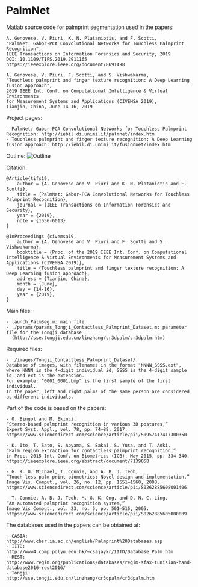 # PalmNet

Matlab source code for palmprint segmentation used in the papers:

    A. Genovese, V. Piuri, K. N. Plataniotis, and F. Scotti,
    "PalmNet: Gabor-PCA Convolutional Networks for Touchless Palmprint Recognition",
    IEEE Transactions on Information Forensics and Security, 2019.
    DOI: 10.1109/TIFS.2019.2911165
    https://ieeexplore.ieee.org/document/8691498
    
    A. Genovese, V. Piuri, F. Scotti, and S. Vishwakarma, 
    "Touchless palmprint and finger texture recognition: A Deep Learning fusion approach", 
    2019 IEEE Int. Conf. on Computational Intelligence & Virtual Environments 
    for Measurement Systems and Applications (CIVEMSA 2019),
    Tianjin, China, June 14-16, 2019
	
Project pages:

    - PalmNet: Gabor-PCA Convolutional Networks for Touchless Palmprint Recognition: http://iebil.di.unimi.it/palmnet/index.htm
    - Touchless palmprint and finger texture recognition: A Deep Learning fusion approach: http://iebil.di.unimi.it/fusionnet/index.htm
    
Outline:
![Outline](http://iebil.di.unimi.it/palmnet/imgs/outline_segm_small.jpg)

Citation:

    @Article{tifs19,
        author = {A. Genovese and V. Piuri and K. N. Plataniotis and F. Scotti},
        title = {PalmNet: Gabor-PCA Convolutional Networks for Touchless Palmprint Recognition},
        journal = {IEEE Transactions on Information Forensics and Security},
        year = {2019},
        note = {1556-6013}
    }
   
    @InProceedings {civemsa19,
        author = {A. Genovese and V. Piuri and F. Scotti and S. Vishwakarma},
        booktitle = {Proc. of the 2019 IEEE Int. Conf. on Computational Intelligence & Virtual Environments for Measurement Systems and 	Applications (CIVEMSA 2019)},
        title = {Touchless palmprint and finger texture recognition: A Deep Learning fusion approach},
        address = {Tianjin, China},
        month = {June},
        day = {14-16},
        year = {2019},
    }

Main files:

    - launch_PalmSeg.m: main file
    - ./params/params_Tongji_Contactless_Palmprint_Dataset.m: parameter file for the Tongji database
      (http://sse.tongji.edu.cn/linzhang/cr3dpalm/cr3dpalm.htm)

Required files:

    - ./images/Tongji_Contactless_Palmprint_Dataset/: 
    Database of images, with filenames in the format "NNNN_SSSS.ext", 
    where NNNN is the 4-digit individual id, SSSS is the 4-digit sample id, and ext is the extension. 
    For example: "0001_0001.bmp" is the first sample of the first individual. 
    In the paper, left and right palms of the same person are considered as different individuals.

Part of the code is based on the papers:

    - O. Bingol and M. Ekinci, 
    “Stereo-based palmprint recognition in various 3D postures,” 
    Expert Syst. Appl., vol. 78, pp. 74–88, 2017.
    https://www.sciencedirect.com/science/article/pii/S0957417417300350
    
    - K. Ito, T. Sato, S. Aoyama, S. Sakai, S. Yusa, and T. Aoki, 
    “Palm region extraction for contactless palmprint recognition,” 
    in Proc. 2015 Int. Conf. on Biometrics (ICB), May 2015, pp. 334–340.
    https://ieeexplore.ieee.org/abstract/document/7139058
    
    - G. K. O. Michael, T. Connie, and A. B. J. Teoh, 
    “Touch-less palm print biometrics: Novel design and implementation,” 
    Image Vis. Comput., vol. 26, no. 12, pp. 1551–1560, 2008.
    https://www.sciencedirect.com/science/article/pii/S0262885608001406
    
    - T. Connie, A. B. J. Teoh, M. G. K. Ong, and D. N. C. Ling, 
    “An automated palmprint recognition system,” 
    Image Vis Comput., vol. 23, no. 5, pp. 501–515, 2005.
    https://www.sciencedirect.com/science/article/pii/S0262885605000089
    
The databases used in the papers can be obtained at:

    - CASIA:
    http://www.cbsr.ia.ac.cn/english/Palmprint%20Databases.asp
    - IITD:
    http://www4.comp.polyu.edu.hk/~csajaykr/IITD/Database_Palm.htm
    - REST:
    http://www.regim.org/publications/databases/regim-sfax-tunisian-hand-database2016-rest2016/
    - Tongji:
    http://sse.tongji.edu.cn/linzhang/cr3dpalm/cr3dpalm.htm
	
